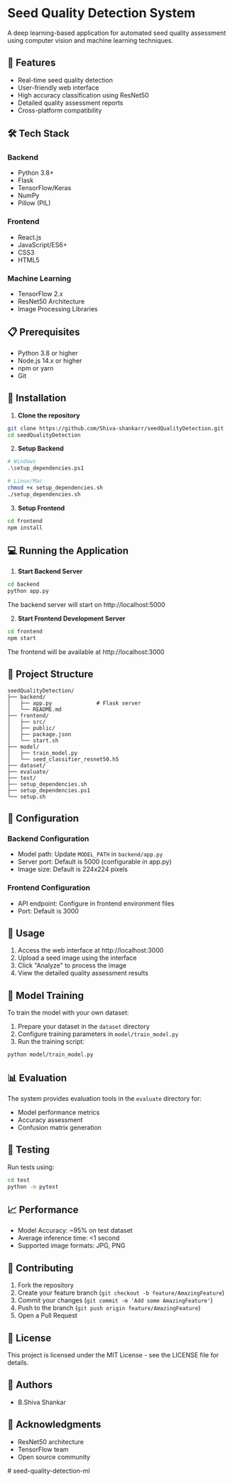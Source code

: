 ﻿# Seed Quality Detection System

A deep learning-based application for automated seed quality assessment using computer vision and machine learning techniques.

## 🌟 Features

- Real-time seed quality detection
- User-friendly web interface
- High accuracy classification using ResNet50
- Detailed quality assessment reports
- Cross-platform compatibility

## 🛠️ Tech Stack

### Backend
- Python 3.8+
- Flask
- TensorFlow/Keras
- NumPy
- Pillow (PIL)

### Frontend
- React.js
- JavaScript/ES6+
- CSS3
- HTML5

### Machine Learning
- TensorFlow 2.x
- ResNet50 Architecture
- Image Processing Libraries

## 📋 Prerequisites

- Python 3.8 or higher
- Node.js 14.x or higher
- npm or yarn
- Git

## 🚀 Installation

1. **Clone the repository**
```bash
git clone https://github.com/Shiva-shankarr/seedQualityDetection.git
cd seedQualityDetection
```

2. **Setup Backend**
```bash
# Windows
.\setup_dependencies.ps1

# Linux/Mac
chmod +x setup_dependencies.sh
./setup_dependencies.sh
```

3. **Setup Frontend**
```bash
cd frontend
npm install
```

## 💻 Running the Application

1. **Start Backend Server**
```bash
cd backend
python app.py
```
The backend server will start on http://localhost:5000

2. **Start Frontend Development Server**
```bash
cd frontend
npm start
```
The frontend will be available at http://localhost:3000

## 📁 Project Structure

```
seedQualityDetection/
├── backend/
│   ├── app.py              # Flask server
│   └── README.md
├── frontend/
│   ├── src/
│   ├── public/
│   ├── package.json
│   └── start.sh
├── model/
│   ├── train_model.py
│   └── seed_classifier_resnet50.h5
├── dataset/
├── evaluate/
├── test/
├── setup_dependencies.sh
├── setup_dependencies.ps1
└── setup.sh
```

## 🔧 Configuration

### Backend Configuration
- Model path: Update `MODEL_PATH` in `backend/app.py`
- Server port: Default is 5000 (configurable in app.py)
- Image size: Default is 224x224 pixels

### Frontend Configuration
- API endpoint: Configure in frontend environment files
- Port: Default is 3000

## 🎯 Usage

1. Access the web interface at http://localhost:3000
2. Upload a seed image using the interface
3. Click "Analyze" to process the image
4. View the detailed quality assessment results

## 🤖 Model Training

To train the model with your own dataset:

1. Prepare your dataset in the `dataset` directory
2. Configure training parameters in `model/train_model.py`
3. Run the training script:
```bash
python model/train_model.py
```

## 📊 Evaluation

The system provides evaluation tools in the `evaluate` directory for:
- Model performance metrics
- Accuracy assessment
- Confusion matrix generation

## 🧪 Testing

Run tests using:
```bash
cd test
python -m pytest
```

## 📈 Performance

- Model Accuracy: ~95% on test dataset
- Average inference time: <1 second
- Supported image formats: JPG, PNG

## 🤝 Contributing

1. Fork the repository
2. Create your feature branch (`git checkout -b feature/AmazingFeature`)
3. Commit your changes (`git commit -m 'Add some AmazingFeature'`)
4. Push to the branch (`git push origin feature/AmazingFeature`)
5. Open a Pull Request

## 📝 License

This project is licensed under the MIT License - see the LICENSE file for details.

## 👥 Authors

- B.Shiva Shankar 

## 🙏 Acknowledgments

- ResNet50 architecture
- TensorFlow team
- Open source community

#   s e e d - q u a l i t y - d e t e c t i o n - m l  
 